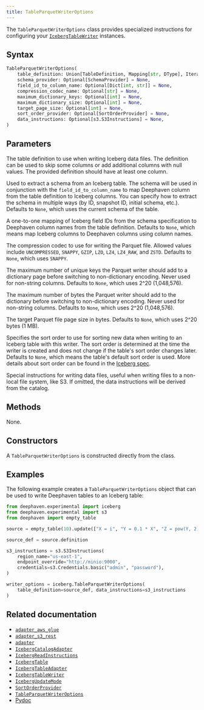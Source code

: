 ```yaml
---
title: TableParquetWriterOptions
---
```


The `TableParquetWriterOptions` class provides specialized instructions for configuring your [`IcebergTableWriter`](./iceberg-table-writer.md) instances.

## Syntax

```python syntax
TableParquetWriterOptions(
    table_definition: Union[TableDefinition, Mapping[str, DType], Iterable[ColumnDefinition], JType],
    schema_provider: Optional[SchemaProvider] = None,
    field_id_to_column_name: Optional[Dict[int, str]] = None,
    compression_codec_name: Optional[str] = None,
    maximum_dictionary_keys: Optional[int] = None,
    maximum_dictionary_size: Optional[int] = None,
    target_page_size: Optional[int] = None,
    sort_order_provider: Optional[SortOrderProvider] = None,
    data_instructions: Optional[s3.S3Instructions] = None,
)
```

## Parameters

<ParamTable>
<Param name="table_definition" type="Union[TableDefinition, Mapping[str, DType], Iterable[ColumnDefinition], JType]">

The table definition to use when writing Iceberg data files. The definition can be used to skip some columns or add additional columns with null values. The provided definition should have at least one column.

</Param>
<Param name="schema_provider" type="Optional[SchemaProvider]" Optional>

Used to extract a schema from an Iceberg table. The schema will be used in conjunction with the `field_id_to_column_name` to map Deephaven column from the table definition to Iceberg columns. You can specify how to extract the schema in multiple ways (by ID, snapshot ID, initial schema, etc.). Defaults to `None`, which uses the current schema of the table.

</Param>
<Param name="field_id_to_column_name" type="Optional[Dict[int, str]]" Optional>

A one-to-one mapping of Iceberg field IDs from the schema specification to Deephaven column names from the table definition. Defaults to `None`, which means map Iceberg columns to Deephaven columns using column names.

</Param>
<Param name="compression_codec_name" type="Optional[str]" Optional>

The compression codec to use for writing the Parquet file. Allowed values include `UNCOMPRESSED`, `SNAPPY`, `GZIP`, `LZO`, `LZ4`, `LZ4_RAW`, and `ZSTD`. Defaults to `None`, which uses `SNAPPY`.

</Param>
<Param name="maximum_dictionary_keys" type="Optional[int]" Optional>

The maximum number of unique keys the Parquet writer should add to a dictionary page before switching to non-dictionary encoding. Never used for non-string columns. Defaults to `None`, which uses 2^20 (1,048,576).

</Param>
<Param name="maximum_dictionary_size" type="Optional[int]" Optional>

The maximum number of bytes the Parquet writer should add to the dictionary before switching to non-dictionary encoding. Never used for non-string columns. Defaults to `None`, which uses 2^20 (1,048,576).

</Param>
<Param name="target_page_size" type="Optional[int]" Optional>

The target Parquet file page size in bytes. Defaults to `None`, which uses 2^20 bytes (1 MB).

</Param>
<Param name="sort_order_provider" type="Optional[SortOrderProvider]" Optional>

Specifies the sort order to use for sorting new data
when writing to an Iceberg table with this writer. The sort order is determined at the time the writer is created and does not change if the table's sort order changes later. Defaults to `None`, which means the table's default sort order is used. More details about sort order can be found in the [Iceberg spec](https://iceberg.apache.org/spec/#sorting).

</Param>
<Param name="data_instructions" type="Optional[s3.S3Instructions]" Optional>

Special instructions for writing data files, useful when writing files to a non-local file system, like S3. If omitted, the data instructions will be derived from the catalog.

</Param>
</ParamTable>

## Methods

None.

## Constructors

A `TableParquetWriterOptions` is constructed directly from the class.

## Examples

The following example creates a `TableParquetWriterOptions` object that can be used to write Deephaven tables to an Iceberg table:

```python order=null
from deephaven.experimental import iceberg
from deephaven.experimental import s3
from deephaven import empty_table

source = empty_table(10).update(["X = i", "Y = 0.1 * X", "Z = pow(Y, 2)"])

source_def = source.definition

s3_instructions = s3.S3Instructions(
    region_name="us-east-1",
    endpoint_override="http://minio:9000",
    credentials=s3.Credentials.basic("admin", "password"),
)

writer_options = iceberg.TableParquetWriterOptions(
    table_definition=source_def, data_instructions=s3_instructions
)
```

## Related documentation

- [`adapter_aws_glue`](./adapter-aws-glue.md)
- [`adapter_s3_rest`](./adapter-s3-rest.md)
- [`adapter`](./adapter.md)
- [`IcebergCatalogAdapter`](./iceberg-catalog-adapter.md)
- [`IcebergReadInstructions`](./iceberg-read-instructions.md)
- [`IcebergTable`](./iceberg-table.md)
- [`IcebergTableAdapter`](./iceberg-table-adapter.md)
- [`IcebergTableWriter`](./iceberg-table-writer.md)
- [`IcebergUpdateMode`](./iceberg-update-mode.md)
- [`SortOrderProvider`](./sort-order-provider.md)
- [`TableParquetWriterOptions`](./table-parquet-writer-options.md)
- [Pydoc](/core/pydoc/code/deephaven.experimental.iceberg.html#deephaven.experimental.iceberg.TableParquetWriterOptions)

